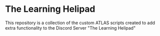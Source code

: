 # The Learning Helipad
This repository is a collection of the custom ATLAS scripts created to add extra functionality to the Discord Server "The Learning Helipad"
